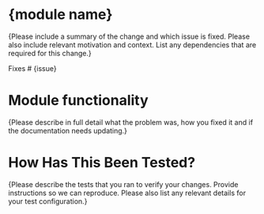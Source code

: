 # {module name}

{Please include a summary of the change and which issue is fixed. Please also include relevant motivation and context. List any dependencies that are required for this change.}

Fixes # {issue}

# Module functionality

{Please describe in full detail what the problem was, how you fixed it and if the documentation needs updating.}

# How Has This Been Tested?

{Please describe the tests that you ran to verify your changes. Provide instructions so we can reproduce. Please also list any relevant details for your test configuration.}
